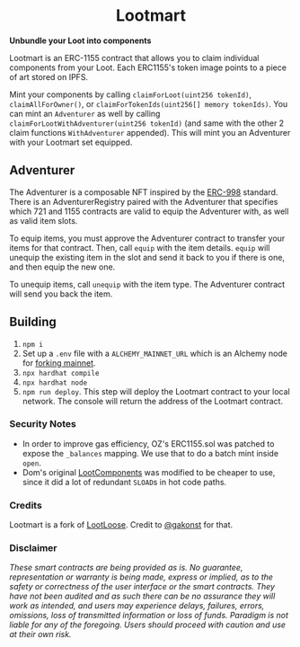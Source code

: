 # <h1 align="center"> Lootmart </h1>

**Unbundle your Loot into components**

Lootmart is an ERC-1155 contract that allows you to claim individual components from your Loot. Each ERC1155's token image points to a piece of art stored on IPFS.

Mint your components by calling `claimForLoot(uint256 tokenId)`, `claimAllForOwner()`, or `claimForTokenIds(uint256[] memory tokenIds)`. You can mint an `Adventurer` as well by calling `claimForLootWithAdventurer(uint256 tokenId)` (and same with the other 2 claim functions `WithAdventurer` appended). This will mint you an Adventurer with your Lootmart set equipped.

## Adventurer

The Adventurer is a composable NFT inspired by the [ERC-998](https://eips.ethereum.org/EIPS/eip-998) standard. There is an AdventurerRegistry paired with the Adventurer that specifies which 721 and 1155 contracts are valid to equip the Adventurer with, as well as valid item slots.

To equip items, you must approve the Adventurer contract to transfer your items for that contract. Then, call `equip` with the item details. `equip` will unequip the existing item in the slot and send it back to you if there is one, and then equip the new one.

To unequip items, call `unequip` with the item type. The Adventurer contract will send you back the item.

## Building

1. `npm i`
2. Set up a `.env` file with a `ALCHEMY_MAINNET_URL` which is an Alchemy node for [forking mainnet](https://hardhat.org/hardhat-network/guides/mainnet-forking.html).
3. `npx hardhat compile`
4. `npx hardhat node`
5. `npm run deploy`. This step will deploy the Lootmart contract to your local network. The console will return the address of the Lootmart contract.

### Security Notes

* In order to improve gas efficiency, OZ's ERC1155.sol was patched to expose the `_balances`
mapping. We use that to do a batch mint inside `open`.
* Dom's original [LootComponents](https://twitter.com/dhof/status/1432403895008088064) was modified
to be cheaper to use, since it did a lot of redundant `SLOAD`s in hot code paths.

### Credits

Lootmart is a fork of [LootLoose](https://github.com/gakonst/lootloose). Credit to [@gakonst](https://twitter.com/gakonst) for that.

### Disclaimer

_These smart contracts are being provided as is. No guarantee, representation or warranty is being made, express or implied, as to the safety or correctness of the user interface or the smart contracts. They have not been audited and as such there can be no assurance they will work as intended, and users may experience delays, failures, errors, omissions, loss of transmitted information or loss of funds. Paradigm is not liable for any of the foregoing. Users should proceed with caution and use at their own risk._
